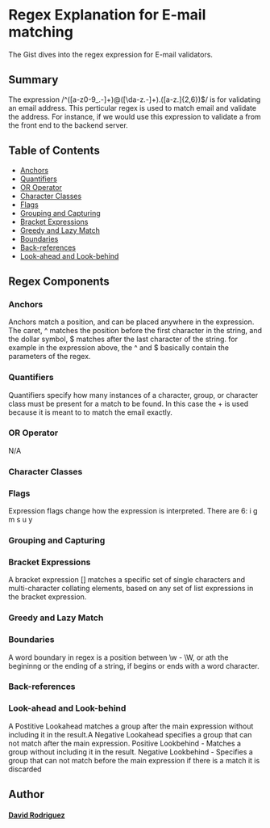 # Regex Explanation for E-mail matching

The Gist dives into the regex expression for E-mail validators.

## Summary

The expression /^([a-z0-9_\.-]+)@([\da-z\.-]+)\.([a-z\.]{2,6})$/ is for validating an email address. This perticular regex is used to match email and validate the address. For instance, if we would use this expression to validate a from the front end to the backend server.


## Table of Contents

- [Anchors](#anchors)
- [Quantifiers](#quantifiers)
- [OR Operator](#or-operator)
- [Character Classes](#character-classes)
- [Flags](#flags)
- [Grouping and Capturing](#grouping-and-capturing)
- [Bracket Expressions](#bracket-expressions)
- [Greedy and Lazy Match](#greedy-and-lazy-match)
- [Boundaries](#boundaries)
- [Back-references](#back-references)
- [Look-ahead and Look-behind](#look-ahead-and-look-behind)

## Regex Components

### Anchors

Anchors match a position, and can be placed anywhere in the expression. The caret, ^ matches the position before the first character in the string, and the dollar symbol, $ matches after the last character of the string. for example in the expression above, the ^ and $ basically contain the parameters of the regex.

### Quantifiers
Quantifiers specify how many instances of a character, group, or character class must be present for a match to be found. In this case the + is used because it is meant to to match the email exactly.
### OR Operator
N/A
### Character Classes

### Flags
Expression flags change how the expression is interpreted. There are 6: i g m s u y 
### Grouping and Capturing

### Bracket Expressions
A bracket expression []  matches a specific set of single characters and multi-character collating elements, based on any set of list expressions in the bracket expression.
### Greedy and Lazy Match

### Boundaries
A word boundary in regex is a position between \w - \W, or ath the begininng or the ending of a string, if begins or ends with a word character.
### Back-references

### Look-ahead and Look-behind
A Postitive Lookahead matches a group after the main expression without including it in the result.A Negative Lookahead specifies a group that can not match after the main expression.
Positive Lookbehind - Matches a group without including it in the result.
Negative Lookbehind - Specifies a group that can not match before the main expression if there is a match it is discarded
## Author
#### <a href="https://www.github.com/prsoulman">David Rodriguez
